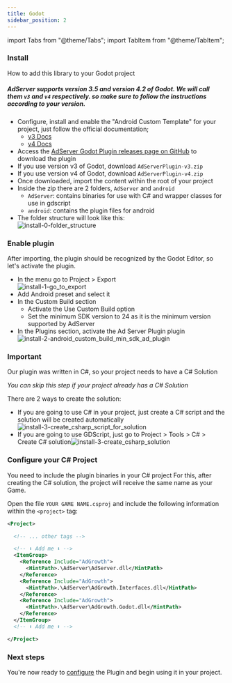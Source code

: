 ```yaml
---
title: Godot
sidebar_position: 2
---
```


import Tabs from "@theme/Tabs";
import TabItem from "@theme/TabItem";

### Install

How to add this library to your Godot project

##### AdServer supports version _3.5_ and version _4.2_ of Godot. We will call them `v3` and `v4` respectively. so make sure to follow the instructions according to your version.


- Configure, install and enable the "Android Custom Template" for your project, just follow the official documentation;
  - [v3 Docs](https://docs.godotengine.org/en/3.5/tutorials/export/android_custom_build.html)
  - [v4 Docs](https://docs.godotengine.org/en/4.2/tutorials/export/android_gradle_build.html#doc-android-gradle-build)
- Access the [AdServer Godot Plugin releases page on GitHub](https://github.com/Ad-Growth/ad-sdk-godot/releases) to download the plugin
- If you use version v3 of Godot, download `AdServerPlugin-v3.zip`
- If you use version v4 of Godot, download `AdServerPlugin-v4.zip`
- Once downloaded, import the content within the root of your project
- Inside the zip there are 2 folders, `AdServer` and `android`
   - `AdServer`: contains binaries for use with C# and wrapper classes for use in gdscript
   - `android`: contains the plugin files for android
- The folder structure will look like this:<br/>
![install-0-folder_structure](https://github.com/Ad-Growth/ad-sdk-docs/assets/78423625/cf91294a-a1c2-4c94-a3f5-99e97864f51a)

### Enable plugin

After importing, the plugin should be recognized by the Godot Editor, so let's activate the plugin.
- In the menu go to Project > Export<br/>
![install-1-go_to_export](https://github.com/Ad-Growth/ad-sdk-docs/assets/78423625/8ef232d2-d1b2-4569-b887-c39d42134bab)
- Add Android preset and select it
- In the Custom Build section
  - Activate the Use Custom Build option
  - Set the minimum SDK version to 24 as it is the minimum version supported by AdServer
- In the Plugins section, activate the Ad Server Plugin plugin <br/>![install-2-android_custom_build_min_sdk_ad_plugin](https://github.com/Ad-Growth/ad-sdk-docs/assets/78423625/b605fd4c-9706-4c70-bac5-0cfbd6adc9fd)

### Important
Our plugin was written in C#, so your project needs to have a C# Solution

_You can skip this step if your project already has a C# Solution_

There are 2 ways to create the solution:
- If you are going to use C# in your project, just create a C# script and the solution will be created automatically<br/>![install-3-create_csharp_script_for_solution](https://github.com/Ad-Growth/ad-sdk-docs/assets/78423625/287432ab-f87f-4847-a351-150d43884988)
- If you are going to use GDScript, just go to Project > Tools > C# > Create C# solution![install-3-create_csharp_solution](https://github.com/Ad-Growth/ad-sdk-docs/assets/78423625/c31f2366-6ca9-4796-93db-36a3f2de5434)


### Configure your C# Project

You need to include the plugin binaries in your C# project
For this, after creating the C# solution, the project will receive the same name as your Game.

Open the file `YOUR GAME NAME.csproj` and include the following information within the `<project>` tag:
```xml
<Project>

  <!-- ... other tags -->

  <!-- ⬇ Add me ⬇ -->
  <ItemGroup>
    <Reference Include="AdGrowth">
      <HintPath>.\AdServer\AdServer.dll</HintPath>
    </Reference>
    <Reference Include="AdGrowth">
      <HintPath>.\AdServer\AdGrowth.Interfaces.dll</HintPath>
    </Reference>
    <Reference Include="AdGrowth">
      <HintPath>.\AdServer\AdGrowth.Godot.dll</HintPath>
    </Reference>
  </ItemGroup>
  <!-- ⬆ Add me ⬆ -->

</Project>
```

### Next steps

You're now ready to [configure](../configuration/godot) the Plugin and begin using it in your project.
